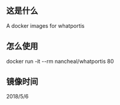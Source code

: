 ## 这是什么

A docker images for whatportis

## 怎么使用

docker run -it --rm nancheal/whatportis 80

## 镜像时间

2018/5/6